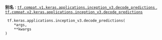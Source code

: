 **别名** : [ `tf.compat.v1.keras.applications.inception_v3.decode_predictions` ](/api_docs/python/tf/keras/applications/inception_v3/decode_predictions), [ `tf.compat.v2.keras.applications.inception_v3.decode_predictions` ](/api_docs/python/tf/keras/applications/inception_v3/decode_predictions)

```
 tf.keras.applications.inception_v3.decode_predictions(
    *args,
    **kwargs
)
 
```

